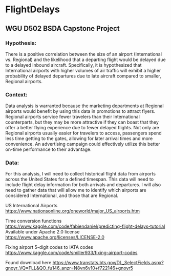 # FlightDelays
## WGU D502 BSDA Capstone Project
### Hypothesis:
There is a positive correlation between the size of an airport (International vs. Regional) and the likelihood that a departing flight would be delayed due to a delayed inbound aircraft. Specifically, it is hypothesized that International airports with higher volumes of air traffic will exhibit a higher probability of delayed departures due to late aircraft compared to smaller, Regional airports.

### Context:
Data analysis is warranted because the marketing departments at Regional airports would benefit by using this data in promotions to attract flyers. Regional airports service fewer travelers than their International counterparts, but they may be more attractive if they can boast that they offer a better flying experience due to fewer delayed flights. Not only are Regional airports usually easier for travelers to access, passengers spend less time getting to the gates, allowing for later arrival times and more convenience. An advertising campaign could effectively utilize this better on-time performance to their advantage.

### Data:
For this analysis, I will need to collect historical flight data from airports across the United States for a defined timespan. This data will need to include flight delay information for both arrivals and departures. I will also need to gather data that will allow me to identify which airports are considered International, and those that are Regional.

US International Airports
https://www.nationsonline.org/oneworld/major_US_airports.htm

Time conversion functions
https://www.kaggle.com/code/fabiendaniel/predicting-flight-delays-tutorial<br>
Available under Apache 2.0 license https://www.apache.org/licenses/LICENSE-2.0

Fixing airport 5-digit codes to IATA codes
https://www.kaggle.com/code/smiller933/fixing-airport-codes

Found download here
https://www.transtats.bts.gov/DL_SelectFields.aspx?gnoyr_VQ=FLL&QO_fu146_anzr=N8vn6v10+f722146+gnoyr5